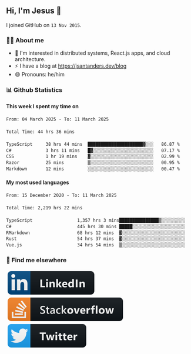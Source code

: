 ## Hi, I'm Jesus 👋

I joined GitHub on `13 Nov 2015`.

<!-- Talking about you -->

### 👨‍💻 About me

- 👦 I'm interested in distributed systems, React.js apps, and cloud architecture.
- ⚡️ I have a blog at <https://jsantanders.dev/blog>
- 😄 Pronouns: he/him

### 📊 Github Statistics

#### This week I spent my time on

<!--START_SECTION:weekly-->

```txt
From: 04 March 2025 - To: 11 March 2025

Total Time: 44 hrs 36 mins

TypeScript     38 hrs 44 mins  █████████████████████▓░░░   86.87 %
C#             3 hrs 11 mins   █▓░░░░░░░░░░░░░░░░░░░░░░░   07.17 %
CSS            1 hr 19 mins    ▓░░░░░░░░░░░░░░░░░░░░░░░░   02.99 %
Razor          25 mins         ▒░░░░░░░░░░░░░░░░░░░░░░░░   00.95 %
Markdown       12 mins         ░░░░░░░░░░░░░░░░░░░░░░░░░   00.47 %
```

<!--END_SECTION:weekly-->

#### My most used languages

<!--START_SECTION:alltime-->

```txt
From: 15 December 2020 - To: 11 March 2025

Total Time: 2,219 hrs 22 mins

TypeScript                 1,357 hrs 3 mins███████████████▒░░░░░░░░░   61.15 %
C#                         445 hrs 30 mins █████░░░░░░░░░░░░░░░░░░░░   20.07 %
RMarkdown                  68 hrs 12 mins  ▓░░░░░░░░░░░░░░░░░░░░░░░░   03.07 %
Rust                       54 hrs 37 mins  ▓░░░░░░░░░░░░░░░░░░░░░░░░   02.46 %
Vue.js                     34 hrs 54 mins  ▒░░░░░░░░░░░░░░░░░░░░░░░░   01.57 %
```

<!--END_SECTION:alltime-->

### 📢 Find me elsewhere

<p>
  <a target="_blank" href="https://linkedin.com/in/jsantanders">
    <img src="https://github.com/jsantanders/jsantanders/blob/master/img/linkedin.svg" alt="LinkedIn" style="vertical-align:top; margin:4px">
  </a>
  
  <a target="_blank" href="https://stackoverflow.com/users/7318331/jesus-santander">
    <img src="https://github.com/jsantanders/jsantanders/blob/master/img/stackoverflow.svg" alt="StackOverflow" style="vertical-align:top; margin:4px">
  </a>
  
  <a target="_blank" href="http://twitter.com/jsantanders">
    <img src="https://github.com/jsantanders/jsantanders/blob/master/img/twitter.svg" alt="Twitter" style="vertical-align:top; margin:4px">
  </a>
</p>
